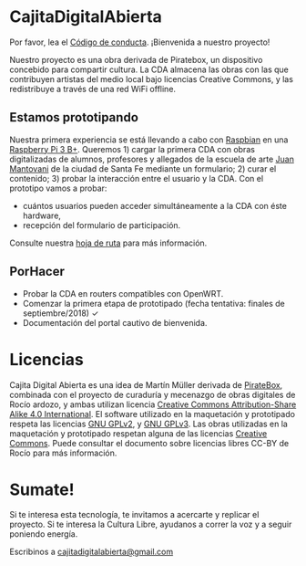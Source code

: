 # CajitaDigitalAbierta

Por favor, lea el [Código de conducta](https://github.com/CutSomeSlack/CajitaDigitalAbierta/blob/master/C%C3%B3digo%20de%20conducta). ¡Bienvenida a nuestro proyecto!

Nuestro proyecto es una obra derivada de Piratebox, un dispositivo concebido para compartir cultura. La CDA almacena las obras con las que contribuyen artistas del medio local bajo licencias Creative Commons, y las redistribuye a través de una red WiFi offline.

## Estamos prototipando

Nuestra primera experiencia se está llevando a cabo con [Raspbian](https://www.raspbian.org/) en una [Raspberry Pi 3 B+](https://www.raspberrypi.org/products/raspberry-pi-3-model-b-plus/).
Queremos 1) cargar la primera CDA con obras digitalizadas de alumnos, profesores y allegados de la escuela de arte [Juan Mantovani](http://www.lamantovani.edu.ar/) de la ciudad de Santa Fe mediante un formulario; 2) curar el contenido; 3) probar la interacción entre el usuario y la CDA.
Con el prototipo vamos a probar:

* cuántos usuarios pueden acceder simultáneamente a la CDA con éste hardware,
* recepción del formulario de participación.

Consulte nuestra [hoja de ruta](https://github.com/CutSomeSlack/CajitaDigitalAbierta/projects/1) para más información.

## PorHacer

* Probar la CDA en routers compatibles con OpenWRT.
* Comenzar la primera etapa de prototipado (fecha tentativa: finales de septiembre/2018) ✓
* Documentación del portal cautivo de bienvenida.

# Licencias

Cajita Digital Abierta es una idea de Martín Müller derivada de [PirateBox](https://piratebox.cc), combinada con el proyecto de curaduría y mecenazgo de obras digitales de Rocío ardozo, y ambas utilizan licencia [Creative Commons Attribution-Share Alike 4.0 International](https://creativecommons.org/licenses/by-sa/4.0/).
El software utilizado en la maquetación y prototipado respeta las licencias [GNU GPLv2](https://www.gnu.org/licenses/gpl-2.0.html), y [GNU GPLv3](http://www.gnu.org/licenses/gpl.html).
Las obras utilizadas en la maquetación y prototipado respetan alguna de las licencias [Creative Commons](https://creativecommons.org/licenses/). Puede consultar el documento sobre licencias libres CC-BY de Rocío para más información.

# Sumate!

Si te interesa esta tecnología, te invitamos a acercarte y replicar el proyecto.
Si te interesa la Cultura Libre, ayudanos a correr la voz y a seguir poniendo energía.

Escribinos a [cajitadigitalabierta@gmail.com](mailto:cajitadigitalabierta@gmail.com)
